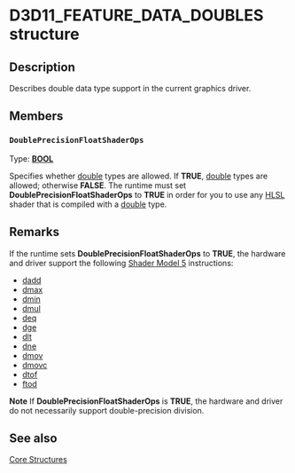 # D3D11_FEATURE_DATA_DOUBLES structure

## Description

Describes double data type support in the current graphics driver.

## Members

### `DoublePrecisionFloatShaderOps`

Type: **[BOOL](https://learn.microsoft.com/windows/desktop/WinProg/windows-data-types)**

Specifies whether [double](https://learn.microsoft.com/windows/desktop/direct3dhlsl/dx-graphics-hlsl-scalar) types are allowed. If **TRUE**, [double](https://learn.microsoft.com/windows/desktop/direct3dhlsl/dx-graphics-hlsl-scalar) types are allowed; otherwise **FALSE**. The runtime must set **DoublePrecisionFloatShaderOps** to **TRUE** in order for you to use any [HLSL](https://learn.microsoft.com/windows/desktop/direct3dhlsl/dx-graphics-hlsl) shader that is compiled with a [double](https://learn.microsoft.com/windows/desktop/direct3dhlsl/dx-graphics-hlsl-scalar) type.

## Remarks

If the runtime sets **DoublePrecisionFloatShaderOps** to **TRUE**, the hardware and driver support the following [Shader Model 5](https://learn.microsoft.com/windows/desktop/direct3dhlsl/d3d11-graphics-reference-sm5) instructions:

* [dadd](https://learn.microsoft.com/windows/desktop/direct3dhlsl/dadd---sm5---asm-)
* [dmax](https://learn.microsoft.com/windows/desktop/direct3dhlsl/dmax--sm5---asm-)
* [dmin](https://learn.microsoft.com/windows/desktop/direct3dhlsl/dmin--sm5---asm-)
* [dmul](https://learn.microsoft.com/windows/desktop/direct3dhlsl/dmul--sm5---asm-)
* [deq](https://learn.microsoft.com/windows/desktop/direct3dhlsl/deq--sm5---asm-)
* [dge](https://learn.microsoft.com/windows/desktop/direct3dhlsl/dge--sm5---asm-)
* [dlt](https://learn.microsoft.com/windows/desktop/direct3dhlsl/dlt--sm5---asm-)
* [dne](https://learn.microsoft.com/windows/desktop/direct3dhlsl/dne--sm5---asm-)
* [dmov](https://learn.microsoft.com/windows/desktop/direct3dhlsl/dmov--sm5---asm-)
* [dmovc](https://learn.microsoft.com/windows/desktop/direct3dhlsl/dmovc--sm5---asm-)
* [dtof](https://learn.microsoft.com/windows/desktop/direct3dhlsl/dtof--sm5---asm-)
* [ftod](https://learn.microsoft.com/windows/desktop/direct3dhlsl/ftod--sm5---asm-)

**Note** If **DoublePrecisionFloatShaderOps** is **TRUE**, the hardware and driver do not necessarily support double-precision division.

## See also

[Core Structures](https://learn.microsoft.com/windows/desktop/direct3d11/d3d11-graphics-reference-d3d11-core-structures)